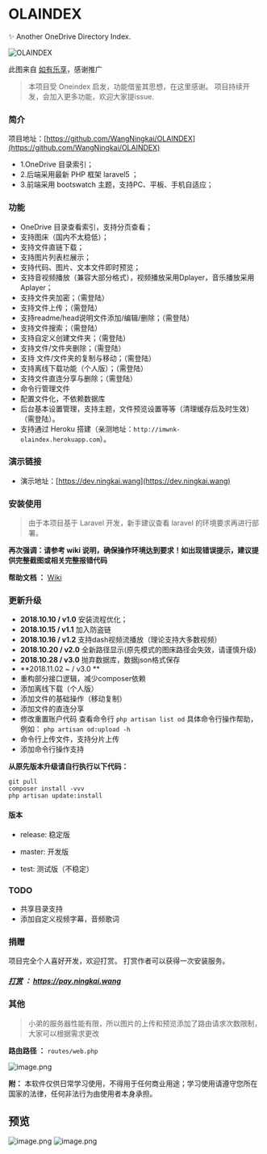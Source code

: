 # OLAINDEX

✨ Another OneDrive Directory Index.

![OLAINDEX](https://i.loli.net/2018/10/11/5bbf40831f294.jpg)

此图来自 [如有乐享](https://51.ruyo.net/)，感谢推广

> 本项目受 Oneindex 启发，功能借鉴其思想，在这里感谢。 项目持续开发，会加入更多功能，欢迎大家提issue.

### 简介

项目地址：[https://github.com/WangNingkai/OLAINDEX](https://github.com/WangNingkai/OLAINDEX)

- 1.OneDrive 目录索引；
- 2.后端采用最新 PHP 框架 laravel5 ；
- 3.前端采用 bootswatch 主题，支持PC、平板、手机自适应；

### 功能

- OneDrive 目录查看索引，支持分页查看；
- 支持图床（国内不太稳低）；
- 支持文件直链下载；
- 支持图片列表栏展示；
- 支持代码、图片、文本文件即时预览；
- 支持音视频播放（兼容大部分格式），视频播放采用Dplayer，音乐播放采用Aplayer；
- 支持文件夹加密；（需登陆）
- 支持文件上传；（需登陆）
- 支持readme/head说明文件添加/编辑/删除；（需登陆）
- 支持文件搜索；（需登陆）
- 支持自定义创建文件夹；（需登陆）
- 支持文件/文件夹删除；（需登陆）
- 支持 文件/文件夹的复制与移动；（需登陆）
- 支持离线下载功能（个人版）；（需登陆）
- 支持文件直连分享与删除；（需登陆）
- 命令行管理文件
- 配置文件化，不依赖数据库
- 后台基本设置管理，支持主题，文件预览设置等等（清理缓存后及时生效）（需登陆）。
- 支持通过 Heroku 搭建（亲测地址：`http://imwnk-olaindex.herokuapp.com`）。

### 演示链接

- 演示地址：[https://dev.ningkai.wang](https://dev.ningkai.wang)

### 安装使用

> 由于本项目基于 Laravel 开发，新手建议查看 laravel 的环境要求再进行部署。

**再次强调：请参考 wiki 说明，确保操作环境达到要求！如出现错误提示，建议提供完整截图或相关完整报错代码**

**帮助文档 ：** [Wiki](https://github.com/WangNingkai/OLAINDEX/wiki)

### 更新升级

- **2018.10.10 / v1.0**
安装流程优化；
- **2018.10.15 / v1.1**
加入防盗链
- **2018.10.16 / v1.2**
支持dash视频流播放（理论支持大多数视频）
- **2018.10.20 / v2.0**
全新路径显示(原先模式的图床路径会失效，请谨慎升级)
- **2018.10.28 / v3.0**
抛弃数据库，数据json格式保存
- **2018.11.02 ~ / v3.0 **
 - 重构部分接口逻辑，减少composer依赖
 - 添加离线下载（个人版）
 - 添加文件的基础操作（移动复制）
 - 添加文件的直连分享
 - 修改重置账户代码 查看命令行 `php artisan list od` 具体命令行操作帮助，例如： `php artisan od:upload -h`
 - 命令行上传文件，支持分片上传
 - 添加命令行操作支持

**从原先版本升级请自行执行以下代码：**

```
git pull
composer install -vvv
php artisan update:install
```


#### 版本

- release: 稳定版

- master: 开发版

- test: 测试版（不稳定）

### TODO

- 共享目录支持
- 添加自定义视频字幕，音频歌词

### 捐赠

项目完全个人喜好开发，欢迎打赏。
打赏作者可以获得一次安装服务。


##### [打赏](https://pay.ningkai.wang) ： https://pay.ningkai.wang

### 其他 

> 小弟的服务器性能有限，所以图片的上传和预览添加了路由请求次数限制，大家可以根据需求更改

**路由路径 ：** `routes/web.php`

![image.png](https://i.loli.net/2018/10/27/5bd473aa6bc75.png)

**附：** 本软件仅供日常学习使用，不得用于任何商业用途；学习使用请遵守您所在国家的法律，任何非法行为由使用者本身承担。

## 预览

![image.png](https://i.loli.net/2018/10/27/5bd473a992fa6.png)
![image.png](https://i.loli.net/2018/10/27/5bd473a7c6716.png)

